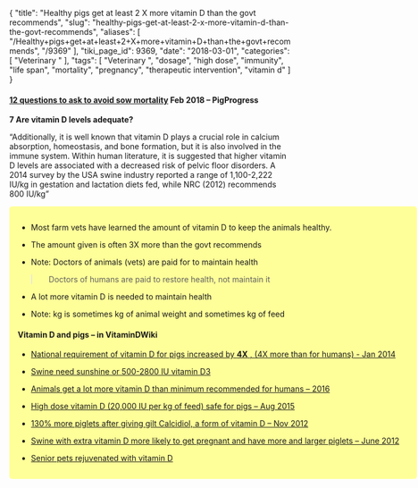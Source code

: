 {
    "title": "Healthy pigs get at least 2 X more vitamin D than the govt recommends",
    "slug": "healthy-pigs-get-at-least-2-x-more-vitamin-d-than-the-govt-recommends",
    "aliases": [
        "/Healthy+pigs+get+at+least+2+X+more+vitamin+D+than+the+govt+recommends",
        "/9369"
    ],
    "tiki_page_id": 9369,
    "date": "2018-03-01",
    "categories": [
        "Veterinary "
    ],
    "tags": [
        "Veterinary ",
        "dosage",
        "high dose",
        "immunity",
        "life span",
        "mortality",
        "pregnancy",
        "therapeutic intervention",
        "vitamin d"
    ]
}


#### [12 questions to ask to avoid sow mortality](http://www.pigprogress.net/Sows/Articles/2018/2/12-questions-to-ask-to-avoid-sow-mortality-250614E/) Feb 2018 – PigProgress

 **7 Are vitamin D levels adequate?** 

“Additionally, it is well known that vitamin D plays a crucial role in calcium absorption, homeostasis, and bone formation, but it is also involved in the immune system. Within human literature, it is suggested that higher vitamin D levels are associated with a decreased risk of pelvic floor disorders. A 2014 survey by the USA swine industry reported a range of 1,100-2,222 IU/kg in gestation and lactation diets fed, while NRC (2012) recommends 800 IU/kg”

<div class="border" style="background-color:#FF9;padding:15px;margin:10px 0;border-radius:5px;width:700px">

* Most farm vets have learned the amount of vitamin D to keep the animals healthy.

* The amount given is often 3X more than the govt recommends

* Note: Doctors of animals (vets) are paid for to maintain health

> &nbsp; &nbsp; Doctors of humans are paid to restore health, not maintain it

   * A lot more vitamin D is needed to maintain health

* Note: kg is sometimes kg of animal weight and sometimes kg of feed

#### Vitamin D and pigs – in VitaminDWiki

* [National requirement of vitamin D for pigs increased by  **4X** , (4X more than for humans) - Jan 2014](/posts/national-requirement-of-vitamin-d-for-pigs-increased-by-4x-4x-more-than-for-humans)

* [Swine need sunshine or 500-2800 IU vitamin D3](/posts/swine-need-sunshine-or-500-2800-iu-vitamin-d3)

* [Animals get a lot more vitamin D than minimum recommended for humans – 2016](/posts/animals-get-a-lot-more-vitamin-d-than-minimum-recommended-for-humans-2016)

* [High dose vitamin D (20,000 IU per kg of feed) safe for pigs – Aug 2015](/posts/high-dose-vitamin-d-20000-iu-per-kg-of-feed-safe-for-pigs)

* [130% more piglets after giving gilt Calcidiol, a form of vitamin D – Nov 2012](/posts/130-percent-more-piglets-after-giving-gilt-calcidiol-a-form-of-vitamin-d)

* [Swine with extra vitamin D more likely to get pregnant and have more and larger piglets – June 2012](/posts/swine-with-extra-vitamin-d-more-likely-to-get-pregnant-and-have-more-and-larger-piglets)

* [Senior pets rejuvenated with vitamin D](/posts/senior-pets-rejuvenated-with-vitamin-d)

</div>